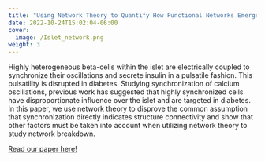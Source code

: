 ```yaml
---
title: "Using Network Theory to Quantify How Functional Networks Emerge From Islet Dynamics"
date: 2022-10-24T15:02:04-06:00
cover:
  image: /Islet_network.png
weight: 3
---
```

Highly heterogeneous beta-cells within the islet are electrically coupled to synchronize their oscillations and secrete insulin in a pulsatile fashion. This pulsatility is disrupted in diabetes. Studying synchronization of calcium oscillations, previous work has suggested that highly synchronized cells have disproportionate influence over the islet and are targeted in diabetes. In this paper, we use network theory to disprove the common assumption that synchronization directly indicates structure connectivity and show that other factors must be taken into account when utilizing network theory to study network breakdown.

[Read our paper here!](https://www.biorxiv.org/content/biorxiv/early/2022/02/09/2022.02.06.479331.full.pdf)
